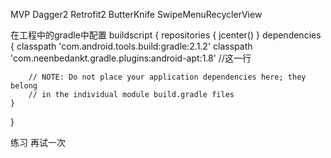 
MVP
Dagger2
Retrofit2
ButterKnife
SwipeMenuRecyclerView

在工程中的gradle中配置
buildscript {
    repositories {
        jcenter()
    }
    dependencies {
        classpath 'com.android.tools.build:gradle:2.1.2'
        classpath 'com.neenbedankt.gradle.plugins:android-apt:1.8'      //这一行

        // NOTE: Do not place your application dependencies here; they belong
        // in the individual module build.gradle files
    }
}

练习
再试一次

